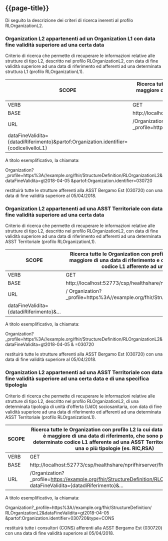 ## {{page-title}}

Di seguito la descrizione dei criteri di ricerca inerenti al profilo RLOrganizationL2.

###	Organization L2 appartenenti ad un Organization L1 con data fine validità superiore ad una certa data
Criterio di ricerca che permette di recuperare le informazioni relative alle strutture di tipo L2, descritto nel profilo RLOrganizationL2, con data di fine validità superiore ad una data di riferimento ed afferenti ad una determinata struttura L1 (profilo RLOrganizationL1).

| SCOPE | Ricerca tutte le Organization con profilo L2 la cui data di fine validità è maggiore di una data di riferimento e che sono parte   di un determinato codice L1 |
|---|---|
| VERB | GET |
| BASE | http://localhost:52773/csp/healthshare/nprifhirserver/fhir/r4 |
| URL | /Organization?_profile=https%3A//example.org/fhir/StructureDefinition/RLOrganizationL2&
dataFineValidita={datadiRiferimento}&partof:Organization.identifier={codicelivelloL1} |

A titolo esemplificativo, la chiamata: 

Organization?_profile=https%3A//example.org/fhir/StructureDefinition/RLOrganizationL2&dataFineValidita=gt2018-04-05 &partof:Organization.identifier=030720

restituirà tutte le strutture afferenti alla ASST Bergamo Est (030720) con una data di fine validità superiore al 05/04/2018.

### Organization L2 appartenenti ad una ASST Territoriale con data fine validità superiore ad una certa data
Criterio di ricerca che permette di recuperare le informazioni relative alle strutture di tipo L2, descritto nel profilo RLOrganizationL2, con data di fine validità superiore ad una data di riferimento ed afferenti ad una determinata ASST Territoriale (profilo RLOrganizationL1).

| SCOPE | Ricerca tutte le Organization con profilo L2 la cui data di fine validità è maggiore di una data di riferimento e che sono parte di un determinato codice L1 afferente ad una ASST Territoriale |
|---|---|
| VERB | GET |
| BASE | http://localhost:52773/csp/healthshare/nprifhirserver/fhir/r4 |
| URL | / Organization?_profile=https%3A//example.org/fhir/StructureDefinition/RLOrganizationL2&
dataFineValidita={datadiRiferimento}&… |

A titolo esemplificativo, la chiamata:

Organization?_profile=https%3A//example.org/fhir/StructureDefinition/RLOrganizationL2&dataFineValidita=gt2018-04-05 & =030720

restituirà tutte le strutture afferenti alla ASST Bergamo Est (030720) con una data di fine validità superiore al 05/04/2018.

###	Organization L2 appartenenti ad una ASST Territoriale con data fine validità superiore ad una certa data e di una specifica tipologia
Criterio di ricerca che permette di recuperare le informazioni relative alle strutture di tipo L2, descritto nel profilo RLOrganizationL2, di una determinata tipologia di unità d’offerta (UdO) sociosanitaria, con data di fine validità superiore ad una data di riferimento ed afferenti ad una determinata ASST Territoriale (profilo RLOrganizationL1).

| SCOPE | Ricerca tutte le Organization con profilo L2 la cui data di fine validità è maggiore di una data di riferimento, che sono parte di un determinato codice L1 afferente ad una ASST Territoriale e sono di una o più tipologie (es. RIC,RSA) |
|---|---|
| VERB | GET |
| BASE | http://localhost:52773/csp/healthshare/nprifhirserver/fhir/r4 |
| URL | /Organization?_profile=https://example.org/fhir/StructureDefinition/RLOrganizationL2& dataFineValidita={datadiRiferimento}&… |

A titolo esemplificativo, la chiamata: 

Organization?_profile=https%3A//example.org/fhir/StructureDefinition/ RLOrganizationL2&dataFineValidita=gt2018-04-05 &partof:Organization.identifier=030720&type=CONS

restituirà tutte i consultori (CONS) afferenti alla ASST Bergamo Est (030720) con una data di fine validità superiore al 05/04/2018.
